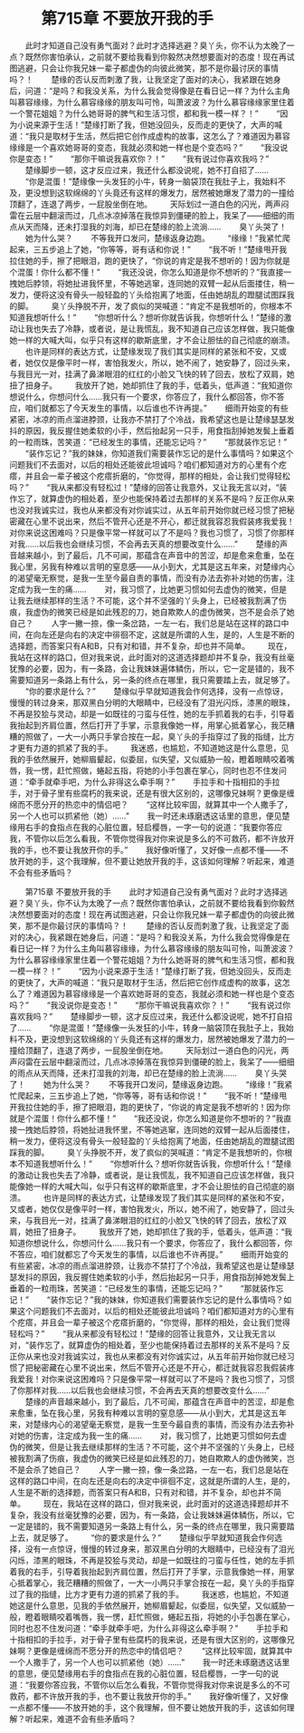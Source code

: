 # 　　第715章 不要放开我的手
　　此时才知道自己没有勇气面对？此时才选择逃避？臭丫头，你不认为太晚了一点？既然你害怕承认，之前就不要给我看到你毅然决然想要面对的态度！现在再试图逃避，只会让你我兄妹一辈子都虚伪的向彼此微笑，那不是你最讨厌的事情吗？！
　　楚缘的否认反而刺激了我，让我坚定了面对的决心，我紧跟在她身后，问道：“是吗？和我没关系，为什么我会觉得像是在看日记一样？为什么主角叫慕容缘缘，为什么慕容缘缘的朋友叫可怜，叫萧波波？为什么慕容缘缘家里住着一个警花姐姐？为什么她哥哥的脾气和生活习惯，都和我一模一样？！”
　　“因为小说来源于生活！”楚缘打断了我，但她没回头，反而走的更快了，大声的喊道：“我只是取材于生活，然后把它创作成虚构的故事，这怎么了？难道因为慕容缘缘是一个喜欢她哥哥的变态，我就必须和她一样也是个变态吗？”
　　“我没说你是变态！”
　　“那你干嘛说我喜欢你？！”
　　“我有说过你喜欢我吗？”
　　楚缘脚步一顿，这才反应过来，我还什么都没说呢，她不打自招了……
　　“你是混蛋！”楚缘像一头发狂的小牛，转身一脑袋顶在我肚子上，我始料不及，更没想到这软绵绵的丫头竟还有这样的爆发力，居然被她爆发了潜力的一撞给顶翻了，连退了两步，一屁股坐倒在地。
　　天际划过一道白色的闪光，两声闷雷在云层中翻滚而过，几点冰凉掉落在我惊异到僵硬的脸上，我呆了——细细的雨点从天而降，还未打湿我的刘海，却已在楚缘的脸上流淌……
　　臭丫头哭了！
　　她为什么哭？
　　不等我开口发问，楚缘返身边跑。
　　“缘缘！”我紧忙爬起来，三五步追上了她，“你等等，哥有话和你说！”
　　“我不听！”楚缘甩开我拉住她的手，擦了把眼泪，跑的更快了，“你说的肯定是我不想听的！因为你就是个混蛋！你什么都不懂！”
　　“我还没说，你怎么知道是你不想听的？”我直接一拽她后脖领，将她扯进我怀里，不等她逃窜，连同她的双臂一起从后面搂住，稍一发力，便将这没有骨头一般轻盈的丫头给抱离了地面，任由她胡乱的蹬腿试图踩我的脚。
　　臭丫头挣脱不开，发了疯似的哭喊道：“肯定不是我想听的，你根本不知道我想听什么！”
　　“你想听什么？想听你就告诉我，你想听什么！”楚缘的激动让我也失去了冷静，或者说，是让我慌乱，我不知道自己应该怎样做，我只能像她一样的大喊大叫，似乎只有这样的歇斯底里，才不会让胆怯的自己彻底的崩溃。
　　也许是同样的表达方式，让楚缘发现了我们其实是同样的紧张和不安，又或者，她仅仅是像平时一样，害怕我发火，所以，她不闹了，她安静了，回过头来，与我目光一对，挂满了鼻涕眼泪的红红的小脸又飞快的转了回去，放松了双肩，她扭了扭身子。
　　我放开了她，她却抓住了我的手，低着头，低声道：“我知道你想说什么，你想问什么……我只有一个要求，你答应了，我什么都回答，你不答应，咱们就都忘了今天发生的事情，以后谁也不许再提。”
　　细雨开始变的有些紧密，冰凉的雨点溜进脖颈，让我亦不禁打了个冷战，我希望这也是让楚缘瑟瑟发抖的原因，我反握住她柔软的小手，然后抬起另一只手，用食指刮掉她发鬓上垂着的一粒雨珠，苦笑道：“已经发生的事情，还能忘记吗？”
　　“那就装作忘记！”
　　“装作忘记？”我的妹妹，你知道我们需要装作忘记的是什么事情吗？如果这个问题我们不去面对，以后的相处还能彼此坦诚吗？咱们都知道对方的心里有个疙瘩，并且会一辈子被这个疙瘩折磨的，“你觉得，那样的相处，会让我们觉得轻松吗？”
　　“我从来都没有轻松过！”楚缘的回答让我意外，又让我无言以对，“装作忘了，就算虚伪的相处着，至少也能保持着过去那样的关系不是吗？反正你从来也没对我诚实过，我也从来都没有对你诚实过，从五年前开始你就已经习惯了把秘密藏在心里不说出来，然后不管开心还是不开心，都迁就我容忍我假装疼我爱我！对你来说这困难吗？只是像平常一样就可以了不是吗？我也习惯了，习惯了你那样对我……以后我也会继续习惯，不会再去天真的想要改变什么……”
　　楚缘的声音越来越小，到了最后，几不可闻，那蕴含在声音中的苦涩，却是愈来愈重，坠在我心里，另我有种难以言明的窒息感——从小到大，尤其是这五年来，对楚缘内心的渴望毫无察觉，是我一生至今最自责的事情，而没有办法去弥补对她的伤害，注定成为我一生的痛……
　　对，我习惯了，比她更习惯如何去虚伪的微笑，但是让我去继续那样的生活？不可能，这个并不坚强的丫头身上，已经被我割满了伤痕，我虚伪的微笑已经是如此残忍的刀，她自欺欺人的虚伪微笑，岂不是会杀了她自己？
　　人字一撇一捺，像一条岔路，一左一右，我们总是站在这样的路口中间，在向左还是向右的决定中徘徊不定，这就是所谓的人生，是的，人生是不断的选择题，而答案只有A和B，只有对和错，并不复杂，却也并不简单。
　　现在，我站在这样的路口，但对我来说，此时面对的这道选择题却并不复杂，我没有丝毫犹豫的必要，因为，有一条路，会让我妹妹遍体鳞伤，所以，它一定是错的，我不需要知道另一条路上有什么，另一条的终点在哪里，我只需要踏上去，就足够了。
　　“你的要求是什么？”
　　楚缘似乎早就知道我会作何选择，没有一点惊讶，慢慢的转过身来，那双黑白分明的大眼睛中，已经没有了泪光闪烁，漆黑的眼珠，不再是狡狯与灵动，却是一如既往的刁蛮与任性，她的左手抓着我的右手，引导着我抬起到齐肩位置，然后打开了手掌，示意我像她一样，用掌心抵着掌心，我茫糟糟的照做了，一大一小两只手掌合按在一起，臭丫头的手指穿过了我的指缝，比方才更有力道的抓紧了我的手。
　　我迷惑，也尴尬，不知道她这是什么意思，见我的手依然展开，她柳眉颦起，似委屈，似失望，又似威胁一般，瞪着眼睛咬着嘴唇，我一愣，赶忙照做，蜷起五指，将她的小手包裹在掌心，同时也忍不住发问道：“牵手就牵手吧，为什么非得这么牵手啊？”
　　手拉手和十指相扣的手拉手，对于骨子里有些腐朽的我来说，还是有很大区别的，这哪像兄妹啊？更像是缠绵而不愿分开的热恋中的情侣吧？
　　“这样比较牢固，就算其中一个人撒手了，另一个人也可以抓紧他（她）……”
　　我一时还未琢磨透这话里的意思，便见楚缘用右手的食指点在我的心脏位置，轻启樱唇，一字一句的说道：“我要你答应我，不管你以后怎么看我，不管你觉得我对你来说是多么的不可救药，都不许放开我的手，也不要让我放开你的手。”
　　我好像听懂了，又好像一点都不懂——不放开她的手，这个我理解，但不要让她放开我的手，这该如何理解？听起来，难道不会有些矛盾吗？

　　第715章 不要放开我的手
　　此时才知道自己没有勇气面对？此时才选择逃避？臭丫头，你不认为太晚了一点？既然你害怕承认，之前就不要给我看到你毅然决然想要面对的态度！现在再试图逃避，只会让你我兄妹一辈子都虚伪的向彼此微笑，那不是你最讨厌的事情吗？！
　　楚缘的否认反而刺激了我，让我坚定了面对的决心，我紧跟在她身后，问道：“是吗？和我没关系，为什么我会觉得像是在看日记一样？为什么主角叫慕容缘缘，为什么慕容缘缘的朋友叫可怜，叫萧波波？为什么慕容缘缘家里住着一个警花姐姐？为什么她哥哥的脾气和生活习惯，都和我一模一样？！”
　　“因为小说来源于生活！”楚缘打断了我，但她没回头，反而走的更快了，大声的喊道：“我只是取材于生活，然后把它创作成虚构的故事，这怎么了？难道因为慕容缘缘是一个喜欢她哥哥的变态，我就必须和她一样也是个变态吗？”
　　“我没说你是变态！”
　　“那你干嘛说我喜欢你？！”
　　“我有说过你喜欢我吗？”
　　楚缘脚步一顿，这才反应过来，我还什么都没说呢，她不打自招了……
　　“你是混蛋！”楚缘像一头发狂的小牛，转身一脑袋顶在我肚子上，我始料不及，更没想到这软绵绵的丫头竟还有这样的爆发力，居然被她爆发了潜力的一撞给顶翻了，连退了两步，一屁股坐倒在地。
　　天际划过一道白色的闪光，两声闷雷在云层中翻滚而过，几点冰凉掉落在我惊异到僵硬的脸上，我呆了——细细的雨点从天而降，还未打湿我的刘海，却已在楚缘的脸上流淌……
　　臭丫头哭了！
　　她为什么哭？
　　不等我开口发问，楚缘返身边跑。
　　“缘缘！”我紧忙爬起来，三五步追上了她，“你等等，哥有话和你说！”
　　“我不听！”楚缘甩开我拉住她的手，擦了把眼泪，跑的更快了，“你说的肯定是我不想听的！因为你就是个混蛋！你什么都不懂！”
　　“我还没说，你怎么知道是你不想听的？”我直接一拽她后脖领，将她扯进我怀里，不等她逃窜，连同她的双臂一起从后面搂住，稍一发力，便将这没有骨头一般轻盈的丫头给抱离了地面，任由她胡乱的蹬腿试图踩我的脚。
　　臭丫头挣脱不开，发了疯似的哭喊道：“肯定不是我想听的，你根本不知道我想听什么！”
　　“你想听什么？想听你就告诉我，你想听什么！”楚缘的激动让我也失去了冷静，或者说，是让我慌乱，我不知道自己应该怎样做，我只能像她一样的大喊大叫，似乎只有这样的歇斯底里，才不会让胆怯的自己彻底的崩溃。
　　也许是同样的表达方式，让楚缘发现了我们其实是同样的紧张和不安，又或者，她仅仅是像平时一样，害怕我发火，所以，她不闹了，她安静了，回过头来，与我目光一对，挂满了鼻涕眼泪的红红的小脸又飞快的转了回去，放松了双肩，她扭了扭身子。
　　我放开了她，她却抓住了我的手，低着头，低声道：“我知道你想说什么，你想问什么……我只有一个要求，你答应了，我什么都回答，你不答应，咱们就都忘了今天发生的事情，以后谁也不许再提。”
　　细雨开始变的有些紧密，冰凉的雨点溜进脖颈，让我亦不禁打了个冷战，我希望这也是让楚缘瑟瑟发抖的原因，我反握住她柔软的小手，然后抬起另一只手，用食指刮掉她发鬓上垂着的一粒雨珠，苦笑道：“已经发生的事情，还能忘记吗？”
　　“那就装作忘记！”
　　“装作忘记？”我的妹妹，你知道我们需要装作忘记的是什么事情吗？如果这个问题我们不去面对，以后的相处还能彼此坦诚吗？咱们都知道对方的心里有个疙瘩，并且会一辈子被这个疙瘩折磨的，“你觉得，那样的相处，会让我们觉得轻松吗？”
　　“我从来都没有轻松过！”楚缘的回答让我意外，又让我无言以对，“装作忘了，就算虚伪的相处着，至少也能保持着过去那样的关系不是吗？反正你从来也没对我诚实过，我也从来都没有对你诚实过，从五年前开始你就已经习惯了把秘密藏在心里不说出来，然后不管开心还是不开心，都迁就我容忍我假装疼我爱我！对你来说这困难吗？只是像平常一样就可以了不是吗？我也习惯了，习惯了你那样对我……以后我也会继续习惯，不会再去天真的想要改变什么……”
　　楚缘的声音越来越小，到了最后，几不可闻，那蕴含在声音中的苦涩，却是愈来愈重，坠在我心里，另我有种难以言明的窒息感——从小到大，尤其是这五年来，对楚缘内心的渴望毫无察觉，是我一生至今最自责的事情，而没有办法去弥补对她的伤害，注定成为我一生的痛……
　　对，我习惯了，比她更习惯如何去虚伪的微笑，但是让我去继续那样的生活？不可能，这个并不坚强的丫头身上，已经被我割满了伤痕，我虚伪的微笑已经是如此残忍的刀，她自欺欺人的虚伪微笑，岂不是会杀了她自己？
　　人字一撇一捺，像一条岔路，一左一右，我们总是站在这样的路口中间，在向左还是向右的决定中徘徊不定，这就是所谓的人生，是的，人生是不断的选择题，而答案只有A和B，只有对和错，并不复杂，却也并不简单。
　　现在，我站在这样的路口，但对我来说，此时面对的这道选择题却并不复杂，我没有丝毫犹豫的必要，因为，有一条路，会让我妹妹遍体鳞伤，所以，它一定是错的，我不需要知道另一条路上有什么，另一条的终点在哪里，我只需要踏上去，就足够了。
　　“你的要求是什么？”
　　楚缘似乎早就知道我会作何选择，没有一点惊讶，慢慢的转过身来，那双黑白分明的大眼睛中，已经没有了泪光闪烁，漆黑的眼珠，不再是狡狯与灵动，却是一如既往的刁蛮与任性，她的左手抓着我的右手，引导着我抬起到齐肩位置，然后打开了手掌，示意我像她一样，用掌心抵着掌心，我茫糟糟的照做了，一大一小两只手掌合按在一起，臭丫头的手指穿过了我的指缝，比方才更有力道的抓紧了我的手。
　　我迷惑，也尴尬，不知道她这是什么意思，见我的手依然展开，她柳眉颦起，似委屈，似失望，又似威胁一般，瞪着眼睛咬着嘴唇，我一愣，赶忙照做，蜷起五指，将她的小手包裹在掌心，同时也忍不住发问道：“牵手就牵手吧，为什么非得这么牵手啊？”
　　手拉手和十指相扣的手拉手，对于骨子里有些腐朽的我来说，还是有很大区别的，这哪像兄妹啊？更像是缠绵而不愿分开的热恋中的情侣吧？
　　“这样比较牢固，就算其中一个人撒手了，另一个人也可以抓紧他（她）……”
　　我一时还未琢磨透这话里的意思，便见楚缘用右手的食指点在我的心脏位置，轻启樱唇，一字一句的说道：“我要你答应我，不管你以后怎么看我，不管你觉得我对你来说是多么的不可救药，都不许放开我的手，也不要让我放开你的手。”
　　我好像听懂了，又好像一点都不懂——不放开她的手，这个我理解，但不要让她放开我的手，这该如何理解？听起来，难道不会有些矛盾吗？
